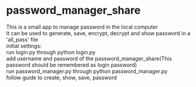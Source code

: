 # password_manager_share
This is a small app to manage password in the local computer<br>
It can be used to generate, save, encrypt, decrypt and show password in a 'all_pass' file<br>
initial settings:<br>
run login.py through python login.py<br>
add username and password of the password_manager_share(This password should be remembered as login password)<br>
run password_manager.py through python password_manager.py<br>
follow guide to create, show, save, password<br>

